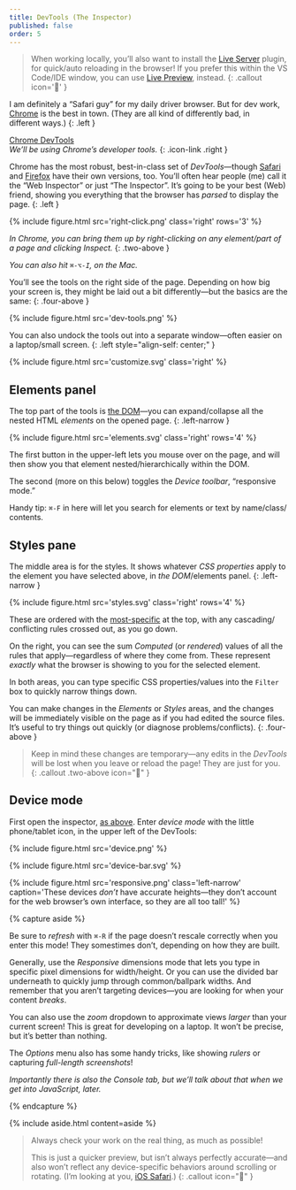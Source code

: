 ```yaml
---
title: DevTools (The Inspector)
published: false
order: 5
---
```




> When working locally, you’ll also want to install the [Live Server](https://marketplace.visualstudio.com/items?itemName=ritwickdey.LiveServer) plugin, for quick/auto reloading in the browser! If you prefer this within the VS Code/IDE window, you can use [Live Preview](https://marketplace.visualstudio.com/items?itemName=ms-vscode.live-server), instead.
{: .callout icon='🔌' }



I am definitely a “Safari guy” for my daily driver browser. But for dev work, [Chrome](https://www.google.com/chrome) is the best in town. (They are all kind of differently bad, in different ways.)
{: .left }

[Chrome DevTools](https://developer.chrome.com/docs/devtools/) \
*We’ll be using Chrome’s developer tools.*
{: .icon-link .right }

Chrome has the most robust, best-in-class set of *DevTools*—though [Safari](https://developer.apple.com/safari/tools/) and [Firefox](https://developer.mozilla.org/en-US/docs/Tools) have their own versions, too. You’ll often hear people (me) call it the “Web Inspector” or just “The Inspector”. It’s going to be your best (Web) friend, showing you everything that the browser has *parsed* to display the page.
{: .left }

{% include figure.html src='right-click.png' class='right' rows='3' %}

*In Chrome, you can bring them up by right-clicking on any element/part of a page and clicking <em>Inspect</em>.*
{: .two-above }

*You can also hit `⌘-⌥-I`, on the Mac.*



You’ll see the tools on the right side of the page. Depending on how big your screen is, they might be laid out a bit differently—but the basics are the same:
{: .four-above }

{% include figure.html src='dev-tools.png' %}

You can also undock the tools out into a separate window—often easier on a laptop/<wbr>small screen.
{: .left style="align-self: center;" }

{% include figure.html src='customize.svg' class='right' %}



## Elements panel

The top part of the tools is [the DOM](https://developer.mozilla.org/en-US/docs/Web/API/Document_Object_Model/Introduction)&#8288;—you can expand/collapse all the nested HTML *elements* on the opened page.
{: .left-narrow }

{% include figure.html src='elements.svg' class='right' rows='4' %}

The first button in the upper-left lets you mouse over on the page, and will then show you that element nested/<wbr>hierarchically within the DOM.

The second (more on this below) toggles the *Device toolbar*, “responsive mode.”

Handy tip: `⌘-F` in here will let you search for elements or text by name/<wbr>class/<wbr>contents.



## Styles pane

The middle area is for the styles. It shows whatever *CSS properties* apply to the element you have selected above, in *the DOM*/elements panel.
{: .left-narrow }

{% include figure.html src='styles.svg' class='right' rows='4' %}

These are ordered with the [most-specific](/topic/css/#specificity) at the top, with any cascading/<wbr>conflicting rules crossed out, as you go down.

On the right, you can see the sum *Computed* (or *rendered*) values of all the rules that apply—regardless of where they come from. These represent *exactly* what the browser is showing to you for the selected element.

In both areas, you can type specific CSS properties/values into the `Filter` box to quickly narrow things down.



You can make changes in the *Elements* or *Styles* areas, and the changes will be immediately visible on the page as if you had edited the source files. It’s useful to try things out quickly (or diagnose problems/<wbr>conflicts).
{: .four-above }

> Keep in mind these changes are temporary—any edits in the *DevTools* will be lost when you leave or reload the page! They are just for you.
{: .callout .two-above icon="🚨" }



## Device mode

First open the inspector, [as above](#elements-panel). Enter *device mode* with the little phone/tablet icon, in the upper left of the DevTools:

{% include figure.html src='device.png' %}

{% include figure.html src='device-bar.svg' %}


{% include figure.html src='responsive.png' class='left-narrow' caption='These devices *don’t* have accurate heights—they don’t account for the web browser’s own interface, so they are all too tall!' %}

{% capture aside %}

Be sure to *refresh* with `⌘-R` if the page doesn’t rescale correctly when you enter this mode! They somestimes don’t, depending on how they are built.

Generally, use the *Responsive* dimensions mode that lets you type in specific pixel dimensions for width/height. Or you can use the divided bar underneath to quickly jump through common/ballpark widths.  And remember that you aren’t targeting devices&#8288;—you are looking for when your content *breaks*.

You can also use the *zoom* dropdown to approximate views *larger* than your current screen! This is great for developing on a laptop. It won’t be precise, but it’s better than nothing.

The *Options* menu also has some handy tricks, like showing *rulers* or capturing *full-length screenshots*!

*Importantly there is also the <em>Console</em> tab, but we’ll talk about that when we get into JavaScript, later.*

{% endcapture %}

{% include aside.html content=aside %}



> Always check your work on the real thing, as much as possible!
>
>This is just a quicker preview, but isn’t always perfectly accurate&#8288;—and also won’t reflect any device-specific behaviors around scrolling or rotating. (I’m looking at you, [iOS Safari](https://bugs.webkit.org/show_bug.cgi?id=141832).)
{: .callout icon="🤌" }
